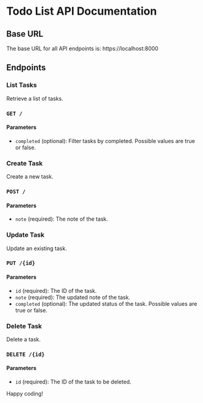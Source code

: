 # Todo List API Documentation

## Base URL
The base URL for all API endpoints is: https://localhost:8000

## Endpoints

### List Tasks
Retrieve a list of tasks.
### `GET /`
#### Parameters
- `completed` (optional): Filter tasks by completed. Possible values are true or false.

### Create Task
Create a new task.
### `POST /`
#### Parameters
- `note` (required): The note of the task.

### Update Task
Update an existing task.
### `PUT /{id}`
#### Parameters
- `id` (required): The ID of the task.
- `note` (required): The updated note of the task.
- `completed` (optional): The updated status of the task. Possible values are true or false.

### Delete Task
Delete a task.
### `DELETE /{id}`
#### Parameters
- `id` (required): The ID of the task to be deleted.

Happy coding!
